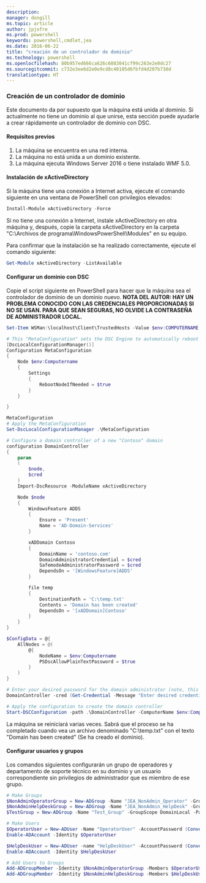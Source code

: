 ```yaml
---
description: 
manager: dongill
ms.topic: article
author: jpjofre
ms.prod: powershell
keywords: powershell,cmdlet,jea
ms.date: 2016-06-22
title: "creación de un controlador de dominio"
ms.technology: powershell
ms.openlocfilehash: 80b957ed666ca626c6083041cf99c263e2e0dc27
ms.sourcegitcommit: c732e3ee6d2e0e9cd8c40105d6fbfd4d207b730d
translationtype: HT
---
```

### <a name="creating-a-domain-controller"></a>Creación de un controlador de dominio

Este documento da por supuesto que la máquina está unida al dominio.
Si actualmente no tiene un dominio al que unirse, esta sección puede ayudarle a crear rápidamente un controlador de dominio con DSC.

#### <a name="prerequisites"></a>Requisitos previos

1.  La máquina se encuentra en una red interna.
2.  La máquina no está unida a un dominio existente.
3.  La máquina ejecuta Windows Server 2016 o tiene instalado WMF 5.0.

#### <a name="install-xactivedirectory"></a>Instalación de xActiveDirectory
Si la máquina tiene una conexión a Internet activa, ejecute el comando siguiente en una ventana de PowerShell con privilegios elevados:
```PowerShell
Install-Module xActiveDirectory -Force
```
Si no tiene una conexión a Internet, instale xActiveDirectory en otra máquina y, después, copie la carpeta xActiveDirectory en la carpeta "C:\Archivos de programa\WindowsPowerShell\Modules" en su equipo.

Para confirmar que la instalación se ha realizado correctamente, ejecute el comando siguiente:
```PowerShell
Get-Module xActiveDirectory -ListAvailable
```

#### <a name="set-up-a-domain-with-dsc"></a>Configurar un dominio con DSC
Copie el script siguiente en PowerShell para hacer que la máquina sea el controlador de dominio de un dominio nuevo.
**NOTA DEL AUTOR: HAY UN PROBLEMA CONOCIDO CON LAS CREDENCIALES PROPORCIONADAS SI NO SE USAN.  PARA QUE SEAN SEGURAS, NO OLVIDE LA CONTRASEÑA DE ADMINISTRADOR LOCAL.**

```PowerShell
Set-Item WSMan:\localhost\Client\TrustedHosts -Value $env:COMPUTERNAME -Force

# This "MetaConfiguration" sets the DSC Engine to automatically reboot if required
[DscLocalConfigurationManager()]
Configuration MetaConfiguration
{
    Node $env:Computername
    {
        Settings
        {
            RebootNodeIfNeeded = $true
        }
    }

}

MetaConfiguration
# Apply the MetaConfiguration
Set-DscLocalConfigurationManager .\MetaConfiguration

# Configure a domain controller of a new "Contoso" domain
configuration DomainController
{
    param
    (
        $node,
        $cred
    )
    Import-DscResource -ModuleName xActiveDirectory

    Node $node
    {
        WindowsFeature ADDS
        {
            Ensure = 'Present'
            Name = 'AD-Domain-Services'
        }

        xADDomain Contoso
        {
            DomainName = 'contoso.com'
            DomainAdministratorCredential = $cred
            SafemodeAdministratorPassword = $cred
            DependsOn = '[WindowsFeature]ADDS'
        }

        file temp
        {
            DestinationPath = 'C:\temp.txt'
            Contents = 'Domain has been created'
            DependsOn = '[xADDomain]Contoso'
        }
    }
}

$ConfigData = @{
    AllNodes = @(
        @{
            NodeName = $env:Computername
            PSDscAllowPlainTextPassword = $true
        }
    )
}

# Enter your desired password for the domain administrator (note, this will be stored as plain text)
DomainController -cred (Get-Credential -Message "Enter desired credential for domain administrator") -node $env:Computername -configurationData $ConfigData

# Apply the configuration to create the domain controller
Start-DSCConfiguration -path .\DomainController -ComputerName $env:Computername -Wait -Force -Verbose
```
La máquina se reiniciará varias veces.
Sabrá que el proceso se ha completado cuando vea un archivo denominado "C:\temp.txt" con el texto "Domain has been created" (Se ha creado el dominio).

#### <a name="set-up-users-and-groups"></a>Configurar usuarios y grupos
Los comandos siguientes configurarán un grupo de operadores y departamento de soporte técnico en su dominio y un usuario correspondiente sin privilegios de administrador que es miembro de ese grupo.
```PowerShell
# Make Groups
$NonAdminOperatorGroup = New-ADGroup -Name "JEA_NonAdmin_Operator" -GroupScope DomainLocal -PassThru
$NonAdminHelpDeskGroup = New-ADGroup -Name "JEA_NonAdmin_HelpDesk" -GroupScope DomainLocal -PassThru
$TestGroup = New-ADGroup -Name "Test_Group" -GroupScope DomainLocal -PassThru

# Make Users
$OperatorUser = New-ADUser -Name "OperatorUser" -AccountPassword (ConvertTo-SecureString 'pa$$w0rd' -AsPlainText -Force) -PassThru
Enable-ADAccount -Identity $OperatorUser

$HelpDeskUser = New-ADUser -name "HelpDeskUser" -AccountPassword (ConvertTo-SecureString 'pa$$w0rd' -AsPlainText -Force) -PassThru
Enable-ADAccount -Identity $HelpDeskUser

# Add Users to Groups
Add-ADGroupMember -Identity $NonAdminOperatorGroup -Members $OperatorUser
Add-ADGroupMember -Identity $NonAdminHelpDeskGroup -Members $HelpDeskUser
```

